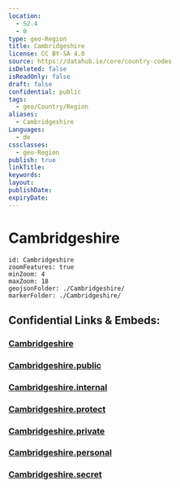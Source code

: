 ```yaml
---
location:
  - 52.4
  - 0
type: geo-Region
title: Cambridgeshire
license: CC BY-SA 4.0
source: https://datahub.io/core/country-codes
isDeleted: false
isReadOnly: false
draft: false
confidential: public
tags:
  - geo/Country/Region
aliases:
  - Cambridgeshire
Languages:
  - de
cssclasses:
  - geo-Region
publish: true
linkTitle:
keywords:
layout:
publishDate:
expiryDate:
---
```


# Cambridgeshire

```leaflet
id: Cambridgeshire
zoomFeatures: true 
minZoom: 4 
maxZoom: 18
geojsonFolder: ./Cambridgeshire/
markerFolder: ./Cambridgeshire/
```


## Confidential Links & Embeds: 

### [Cambridgeshire](/_Standards/Earth/Continent/Europe/Europe~North/UK/England/Regions~England/East_of_England/Cambridgeshire.md) 

### [Cambridgeshire.public](/_public/Earth/Continent/Europe/Europe~North/UK/England/Regions~England/East_of_England/Cambridgeshire.public.md) 

### [Cambridgeshire.internal](/_internal/Earth/Continent/Europe/Europe~North/UK/England/Regions~England/East_of_England/Cambridgeshire.internal.md) 

### [Cambridgeshire.protect](/_protect/Earth/Continent/Europe/Europe~North/UK/England/Regions~England/East_of_England/Cambridgeshire.protect.md) 

### [Cambridgeshire.private](/_private/Earth/Continent/Europe/Europe~North/UK/England/Regions~England/East_of_England/Cambridgeshire.private.md) 

### [Cambridgeshire.personal](/_personal/Earth/Continent/Europe/Europe~North/UK/England/Regions~England/East_of_England/Cambridgeshire.personal.md) 

### [Cambridgeshire.secret](/_secret/Earth/Continent/Europe/Europe~North/UK/England/Regions~England/East_of_England/Cambridgeshire.secret.md)

